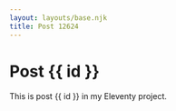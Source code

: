 ```yaml
---
layout: layouts/base.njk
title: Post 12624
---
```


# Post {{ id }}

This is post {{ id }} in my Eleventy project.
